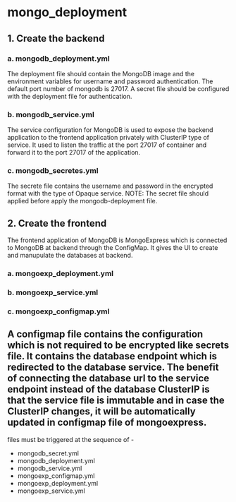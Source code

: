 # mongo_deployment
## 1. Create the backend
### a. mongodb_deployment.yml
The deployment file should contain the MongoDB image and the environment variables for username and password authentication. The default port number of mongodb is 27017.
A secret file should be configured with the deployment file for authentication.

### b. mongodb_service.yml
The service configuration for MongoDB is used to expose the backend application to the frontend application privately with ClusterIP type of service. It used to listen the traffic at the port 27017 of container and forward it to the port 27017 of the application.
### c. mongodb_secretes.yml
The secrete file contains the username and password in the encrypted format with the type of Opaque service.
NOTE: The secret file should applied before apply the mongodb-deployment file.

## 2. Create the frontend
The frontend application of MongoDB is MongoExpress which is connected to MongoDB at backend through the ConfigMap. It gives the UI to create and manupulate the databases at backend.
### a. mongoexp_deployment.yml
### b. mongoexp_service.yml
### c. mongoexp_configmap.yml
A configmap file contains the configuration which is not required to be encrypted like secrets file. It contains the database endpoint which is redirected to the database service. The benefit of connecting the database url to the service endpoint instead of the database ClusterIP is that the service file is immutable and in case the ClusterIP changes, it will be automatically updated in configmap file of mongoexpress.
---
files must be triggered at the sequence of -
* mongodb_secret.yml
* mongodb_deployment.yml
* mongodb_service.yml
* mongoexp_configmap.yml
* mongoexp_deployment.yml
* mongoexp_service.yml
